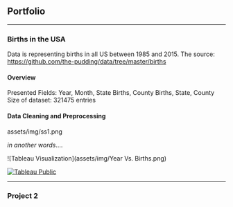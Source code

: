 ## Portfolio

---

### Births in the USA
Data is representing births in all US between 1985 and 2015. 
The source: https://github.com/the-pudding/data/tree/master/births

#### Overview
Presented Fields: Year, Month, State Births, County Births, State, County
Size of dataset: 321475 entries 

#### Data Cleaning and Preprocessing
assets/img/ss1.png











*in another words*....

![Tableau Visualization](assets/img/Year Vs. Births.png)

[![Tableau Public](https://img.shields.io/badge/Tableau%20Public-View%20Sheet-blue)](https://public.tableau.com/app/profile/silvia.bebawy/viz/BirthDatayear-births/Sheet32)


---

### Project 2

